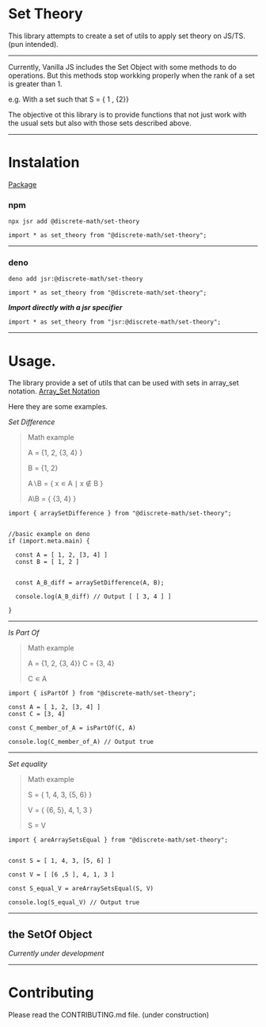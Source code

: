 # Set Theory

This library attempts to create a set of utils to apply set theory on JS/TS. (pun intended).

---

Currently, Vanilla JS includes the Set Object  with some methods to do operations. But this methods stop workking properly when the rank of a set is greater than 1.

e.g.
With a set such that S = { 1 , {2}}

The objective ot this library is to provide functions that not just work with the usual sets but also with those sets described above.

---

# Instalation

[Package](https://jsr.io/@discrete-math/set-theory)


### npm
`npx jsr add @discrete-math/set-theory`


`import * as set_theory from "@discrete-math/set-theory";`

---

### deno


`deno add jsr:@discrete-math/set-theory`

`import * as set_theory from "@discrete-math/set-theory";`

***Import directly with a jsr specifier***

`import * as set_theory from "jsr:@discrete-math/set-theory";`

---

# Usage.

The library provide a set of utils that can be used with sets in array_set notation. [Array_Set Notation](https://github.com/Cacilie/set-theory/wiki/array_set-Notation.)


Here they are some examples.

*Set Difference*

> Math example
>
>A = {1, 2, {3, 4} }
>
>B = {1, 2}
>
>A∖B = { x ∊ A ∣ x ∉ B }
>
>A\B = { {3, 4} }
>
```
import { arraySetDifference } from "@discrete-math/set-theory";


//basic example on deno
if (import.meta.main) {

  const A = [ 1, 2, [3, 4] ]
  const B = [ 1, 2 ]

  
  const A_B_diff = arraySetDifference(A, B);

  console.log(A_B_diff) // Output [ [ 3, 4 ] ]

}
```

---

*Is Part Of*

>Math example
>
>A = {1, 2, {3, 4}}
>C = {3, 4}
>
>C ∊ A


```
import { isPartOf } from "@discrete-math/set-theory";

const A = [ 1, 2, [3, 4] ]
const C = [3, 4]

const C_member_of_A = isPartOf(C, A)

console.log(C_member_of_A) // Output true

```

---
*Set equality*

>Math example
>
>S = { 1, 4, 3, {5, 6} }
>
>V = { {6, 5}, 4, 1, 3 }
>
> S = V

```
import { areArraySetsEqual } from "@discrete-math/set-theory";


const S = [ 1, 4, 3, [5, 6] ]

const V = [ [6 ,5 ], 4, 1, 3 ]

const S_equal_V = areArraySetsEqual(S, V)

console.log(S_equal_V) // Output true
```
---


## the SetOf Object

*Currently under development*

---

# Contributing

Please read the CONTRIBUTING.md file. (under construction)

